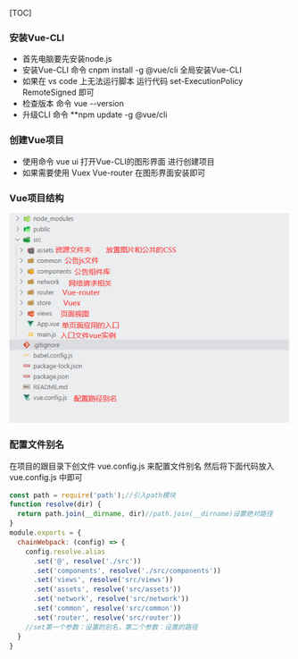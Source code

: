 [TOC]

### 安装Vue-CLI

- 首先电脑要先安装node.js
- 安装Vue-CLI     命令    cnpm install -g @vue/cli      全局安装Vue-CLI 
- 如果在 vs code 上无法运行脚本  运行代码 set-ExecutionPolicy RemoteSigned 即可
- 检查版本          命令    vue --version
- 升级CLI            命令    **npm update -g @vue/cli



### 创建Vue项目  

- 使用命令  vue ui  打开Vue-CLI的图形界面  进行创建项目
-  如果需要使用  Vuex  Vue-router  在图形界面安装即可 



### Vue项目结构

![](.\vue项目结构.png)

### 配置文件别名

 在项目的跟目录下创文件  vue.config.js 来配置文件别名   然后将下面代码放入 vue.config.js 中即可

```javascript
const path = require('path');//引入path模块
function resolve(dir) {
  return path.join(__dirname, dir)//path.join(__dirname)设置绝对路径
}
module.exports = {
  chainWebpack: (config) => {
    config.resolve.alias
      .set('@', resolve('./src'))
      .set('components', resolve('./src/components'))
      .set('views', resolve('src/views'))
      .set('assets', resolve('src/assets'))
      .set('network', resolve('src/network'))
      .set('common', resolve('src/common'))
      .set('router', resolve('src/router'))
    //set第一个参数：设置的别名，第二个参数：设置的路径
  }
}
```

